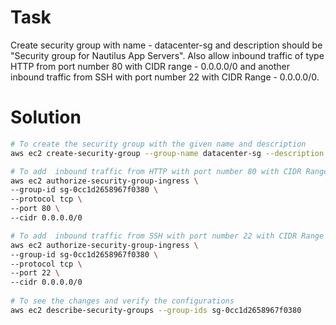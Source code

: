 # 	Task

Create security group with name - datacenter-sg and description should be "Security group for Nautilus App Servers". Also allow inbound traffic of type HTTP from port number 80 with CIDR range - 0.0.0.0/0 and another inbound traffic from SSH with port number 22 with CIDR Range - 0.0.0.0/0.


#   Solution

```sh
# To create the security group with the given name and description
aws ec2 create-security-group --group-name datacenter-sg --description "Security group for Nautilus App Servers" 

# To add  inbound traffic from HTTP with port number 80 with CIDR Range - 0.0.0.0/0
aws ec2 authorize-security-group-ingress \
--group-id sg-0cc1d2658967f0380 \
--protocol tcp \
--port 80 \
--cidr 0.0.0.0/0

# To add  inbound traffic from SSH with port number 22 with CIDR Range - 0.0.0.0/0
aws ec2 authorize-security-group-ingress \
--group-id sg-0cc1d2658967f0380 \
--protocol tcp \
--port 22 \
--cidr 0.0.0.0/0
    
# To see the changes and verify the configurations	
aws ec2 describe-security-groups --group-ids sg-0cc1d2658967f0380
```